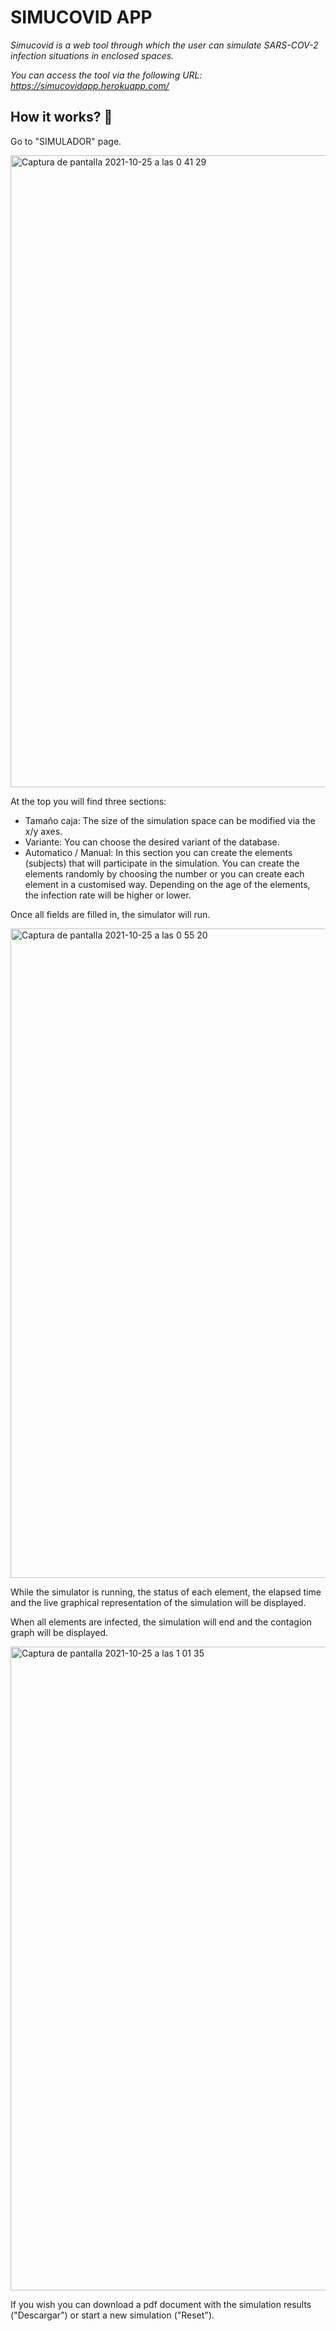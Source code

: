 # SIMUCOVID APP

_Simucovid is a web tool through which the user can simulate SARS-COV-2 infection situations in enclosed spaces._

_You can access the tool via the following URL: https://simucovidapp.herokuapp.com/_

## How it works? 🚀

Go to "SIMULADOR" page.

<img width="1011" alt="Captura de pantalla 2021-10-25 a las 0 41 29" src="https://user-images.githubusercontent.com/90817111/138615841-ae4782fd-0065-4145-8d13-239a95d68274.png">

At the top you will find three sections:

* Tamaño caja: The size of the simulation space can be modified via the x/y axes.
* Variante: You can choose the desired variant of the database.
* Automatico / Manual: In this section you can create the elements (subjects) that will participate in the simulation. 
You can create the elements randomly by choosing the number or you can create each element in a customised way.
Depending on the age of the elements, the infection rate will be higher or lower. 

Once all fields are filled in, the simulator will run.

<img width="1039" alt="Captura de pantalla 2021-10-25 a las 0 55 20" src="https://user-images.githubusercontent.com/90817111/138616248-2ee7370b-8608-42cf-b120-4f4d73b5f70c.png">

While the simulator is running, the status of each element, the elapsed time and the live graphical representation of the simulation will be displayed. 

When all elements are infected, the simulation will end and the contagion graph will be displayed. 

<img width="1030" alt="Captura de pantalla 2021-10-25 a las 1 01 35" src="https://user-images.githubusercontent.com/90817111/138616437-8ba8bd51-e139-45b6-835a-af12f08b8b2e.png">

If you wish you can download a pdf document with the simulation results ("Descargar") or start a new simulation ("Reset"). 
